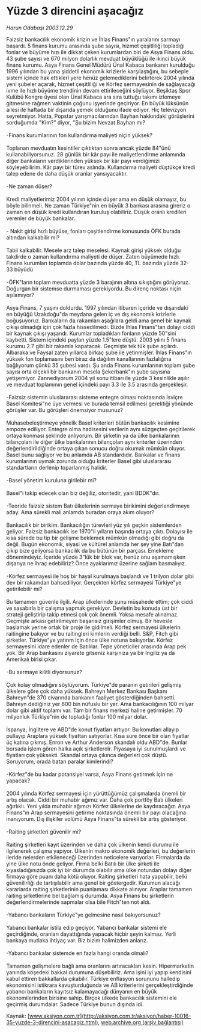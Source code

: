 # Yüzde 3 direncini aşacağız

*Harun Odabaşı 2003.12.29*

<font class="agenda2NewsSpot">
 Faizsiz bankacılık ekonomik krizin ve İhlas Finans"ın yaralarını sarmayı başardı. 5 finans kurumu arasında şube sayısı, hizmet çeşitliliği topladığı fonlar ve büyüme hızı ile dikkat çeken kurumlardan biri de Asya Finans oldu. 43 şube sayısı ve 670 milyon dolarlık mevduat büyüklüğü ile ikinci büyük finans kurumu. Asya Finans Genel Müdürü Ünal Kabaca bankanın kurulduğu 1996 yılından bu yana şiddetli ekonomik krizlerle karşılaştığını, bu sebeple sistem içinde hak ettikleri yere henüz gelemediklerini belirterek 2004 yılında yeni şubeler açarak, hizmet çeşitliliği ve Körfez sermayesinin de sağlayacağı ivme ile hızlı büyüme trendinin devam ettirileceğini söylüyor.
</font>
<font class="newsDetail">
 Beşiktaş Spor Kulübü Kongre üyesi olan Ünal Kabaca ara sıra tuttuğu takımı izlemeye gitmesine rağmen vaktinin çoğunu işyerinde geçiriyor. En büyük lüksünün ailesi ile haftada bir dışarıda yemek olduğunu ifade ediyor. Hiç televizyon seyretmiyor. Hatta, Popstar yarışmacılarından Bayhan hakkındaki görüşlerini sorduğumda "Kim?" diyor, "Şu bizim Nevzat Bayhan mı?
 <br/>
 <br/>
 -Finans kurumlarının fon kullandırma maliyeti niçin yüksek?
 <br/>
 <br/>
 Toplanan mevduatın kesintiler çıktıktan sonra ancak yüzde 84"ünü kullanabiliyorsunuz. 28 günlük bir kâr payı ile maliyetlendirme anlamında diğer bankaların verdiklerinden yüksek bir kâr payı verdiğimizi söyleyebilirim. Kâr payı bir türev aslında. Kullandırma maliyeti düştükçe kredi talep edene de daha düşük oranlar yansıyacaktır.
 <br/>
 <br/>
 -Ne zaman düşer?
 <br/>
 <br/>
 Kredi maliyetlerimiz 2004 yılının içinde düşer ama en düşük olamayız, bu böyle bilinmeli. Ne zaman Türkiye"nin en büyük 3 bankası arasına gireriz o zaman en düşük kredi kullandıran kuruluş olabiliriz. Düşük oranlı kredileri verenler de büyük bankalar.
 <br/>
 <br/>
 - Nakit girişi hızlı büyüse, fonları çeşitlendirme konusunda ÖFK burada altından kalkabilir mi?
 <br/>
 <br/>
 Tabii kalkabilir. Mesele arz talep meselesi. Kaynak girişi yüksek olduğu takdirde o zaman kullandırma maliyeti de düşer. Zaten büyümede hızlı. Finans kurumları toplamda dolar bazında yüzde 40, TL bazında yüzde 32-33 büyüdü
 <br/>
 <br/>
 -ÖFK"ların toplam mevduatta yüzde 3 barajının altına sıkıştığını görüyoruz. Doğurgan bir sistemse durmaması gerekiyordu. Bu direnç noktası niçin aşılamıyor?
 <br/>
 <br/>
 Asya Finans, 7 yaşını doldurdu. 1997 yılından itibaren içeride ve dışarıdaki en büyüğü Uzakdoğu"da meydana gelen iç ve dış ekonomik krizlerle boğuşuyoruz. Bankaların da rakamları aşağılara geldi ama genel bir kaynak çıkışı olmadığı için çok fazla hissedilmedi. Bizde İhlas Finans"tan dolayı ciddi bir kaynak çıkışı yaşandı. Kurumlar topladıkları fonların yüzde 50"sini kaybetti. Sistem içindeki payları yüzde 1.5"lere düştü. 2003 yılını 5 finans kurumu 2.7 gibi bir rakamla kapatacak. Geçmişte tek tük şube açılırdı. Albaraka ve Faysal zaten yıllarca birkaç şube ile yetinmişler. İhlas Finans"ın yüksek fon toplamasını ben biraz da dağıtım kanallarının fazlalığına bağlıyorum çünkü 35 şubesi vardı. Şu anda Finans kurumlarının toplam şube sayısı orta ölçekli bir bankanın mesela Şekerbank"ın şube sayısına yetişemiyor. Zannediyorum 2004 yıl sonu itibarı ile yüzde 3 kesinlikle aşılır ve  mevduat toplamının genel içindeki payı 3.3 ile 3.5 arasında gerçekleşir.
 <br/>
 <br/>
 -Faizsiz sistemin uluslararası sisteme entegre olması noktasında İsviçre Basel Komitesi"ne üye vermesi ve burada temsil edilmesi gerektiği yönünde görüşler var. Bu görüşleri önemsiyor musunuz?
 <br/>
 <br/>
 Muhasebeleştirmeye yönelik Basel kriterleri bütün bankacılık kesimine empoze ediliyor. Entegre olma hadisesini verilerin aynı süzgeçten geçirilerek ortaya konması şeklinde anlıyorum. Bir şirketin ya da ülke bankalarının bilançoları ile diğer ülke bankalarının bilançoları aynı kriterler üzerinden değerlendirildiğinde ortaya çıkan sonucu doğru okumak mümkün oluyor. Basel bunu sağlıyor ve bu anlamda AB standardıdır. Bankalar ve finans kurumlarının uymak zorunda olduğu kriterler Basel gibi uluslararası standartların derlenip toparlanmış halidir.
 <br/>
 <br/>
 -Basel yönetim kuruluna girilebir mi?
 <br/>
 <br/>
 Basel"i takip edecek olan biz değiliz, otoritedir, yani BDDK"dır.
 <br/>
 <br/>
 -Teoride faizsiz sistem Batı ülkelerinin sermaye birikimini değerlendirmeye aday. Ama sürekli mali anlamda buradan oraya akım oluyor?
 <br/>
 <br/>
 Bankacılık bir birikim. Bankacılığın türevleri yüz yılı geçkin sistemlerden geliyor. Faizsiz bankacılık ise 1970"li yılların başında ortaya çıktı. Dolayısı ile kısa sürede bu tip bir gelişme beklemek mümkün olmadığı gibi doğru da değil. Bugün ekonomik, siyasi ve kültürel anlamda her şey yine Batı"dan çıkıp bize geliyorsa bankacılık da bu bütünün bir parçası. Emekleme dönemindeyiz. İçeride yüzde 3"lük bir blok var, henüz onu aşamamışken dışarıya ne ihraç edebiliriz? Önce ayaklarımız üzerine sağlam basmalıyız.
 <br/>
 <br/>
 -Körfez sermayesi ile hoş bir hayal kurulmaya başlandı ve 1 trilyon dolar gibi dev bir rakamdan bahsediliyor. Gerçekten körfez sermayesi Türkiye"ye getirilebilir mi?
 <br/>
 <br/>
 Bu tamamen güvenle ilgili. Arap ülkelerinde şunu müşahede ettim; çok ciddi ve sasabırla bir çalışma yapmak gerekiyor. Devletin bu konuda üst bir strateji geliştirip takip etmesi çok çok önemli. Yoksa mesafe alınamaz. Geçmişte arkası getirilmeyen başarısız girişimler olmuş. Bir hevesle başlamak yerine ortak bir proje ile gidilmeli. Körfez sermayesi ülkelerin raitingine bakıyor ve bu raitingleri kimlerin verdiği belli. S&amp;P, Fitch gibi şirketler. Türkiye"ye yatırım için önce ülke notuna bakıyorlar. Körfez sermayesini idare edenler de Batılılar. Tepe yöneticiler arasında Arap pek yok. Bir Arap bankasını ziyarete gitseniz karşınıza ya bir İngiliz ya da Amerikalı birisi çıkar.
 <br/>
 <br/>
 -Bu sermaye kilitli diyorsunuz?
 <br/>
 <br/>
 Çok kolay olmadığını söylüyorum. Türkiye"de paranın getirileri gelişmiş ülkelere göre çok daha yüksek. Bahreyn Merkez Bankası Başkanı Bahreyn"de 370 civarında bankanın faaliyet gösterdiğinden bahsetti. Bahreyn dediğiniz yer 600 bin nüfuslu bir yer. Ama bankacılığının 100 milyar dolar gibi aktif toplamı var. Tam bir finans merkezi haline getirmişler. 70 milyonluk Türkiye"nin de topladığı fonlar 100 milyar dolar.
 <br/>
 <br/>
 İspanya, İngiltere ve ABD"de konut fiyatları artıyor. Bu konutları allayıp pullayıp Araplara yüksek fiyattan satıyorlar. Kısa süre önce bir olan fiyatlar üç katına çıkmış. Enron ve Arthur Anderson skandalı oldu ABD"de. Bunlar borsada işlem gören halka açık şirketlerdir. Piyasaya iyi sunulmuşlardı ve fiyatları çok yüksekti. Skandal ortaya çıkınca değerleri çok düştü. Soruyorum, orada batan paralar kimlerindi?
 <br/>
 <br/>
 -Körfez"de bu kadar potansiyel varsa, Asya Finans getirmek için ne yapacak?
 <br/>
 <br/>
 2004 yılında Körfez sermayesi için yürüttüğümüz çalışmalarda önemli bir artış olacak. Ciddi bir muhabir ağımız var. Daha çok portföy Batı ülkeleri ağırlıklı. Yeni yılda muhabir ağımızı Körfez ülkelerine de kaydıracağız. Asya Finans"ın Arap sermayesini getirme noktasında önemli bir payı olacağına inanıyorum. Dış ilişkiler volümü Asya Finans"ta sürekli bir artış gösteriyor.
 <br/>
 <br/>
 -Raiting şirketleri güvenilir mi?
 <br/>
 <br/>
 Raiting şirketleri kayıt üzerinden ve daha çok ülkenin kendi durumu ile ilgilenerek çalışma yapıyor. Ülkenin makro ekonomik değerleri, bu değerlerin ileride nelerden etkileneceği üzerinden neticelere varıyorlar. Firmalarda da yine ülke notu önde geliyor. Firma belki Batılı bir ülke şirketi ile kıyasladığınızda çok iyi bir durumda olabilir ama ülke notundan dolayı diğer firmaya göre puanı daha kötü oluyor. Raiting şirketleri hata yapabilir, belki güvenilirliği de tartışılabilir ama genel bir göstergedir. Kurumun alacağı kararlarda raiting şirketlerinin puanlaması dikkate alınıyor. Araplar tamamen raiting şirketlerine bel bağlamış durumda. Asya Finans bu şirketlerin değerlendirmelerinde sapmalar olsa bile Fitch"ten not aldı.
 <br/>
 <br/>
 -Yabancı bankaların Türkiye"ye gelmesine nasıl bakıyorsunuz?
 <br/>
 <br/>
 Yabancı bankalar istila edip geçiyor. Yabancı bankalar sistemi ele geçirdiğinde, oranları dayattığında yapacak hiçbir şeyin kalmaz. Yerli bankaya mutlaka ihtiyaç var. Biz bizim halimizden anlarız.
 <br/>
 <br/>
 -Yabancı bankalar sistemde en fazla hangi oranda olmalı?
 <br/>
 <br/>
 Tamamen gelişmelere bağlı ama oranlarını artıracakları kesin. Hipermarketin yanında köşedeki bakkal durumuna düşebiliriz. Ama işini iyi yapıp kendisini kabul ettiren bakkallarda çıkabilir. Türkiye enflasyon sorununu halledip ekonomisini istikrara kavuşturduğunda ve AB kriterlerini gerçekleştirdiğinde yabancı bankaların kayıtsız kalamayacağı dünyanın en büyük ekonomilerinden birisine sahip. Birçok ülkede bankacılık sistemini ele geçirmiş durumdalar. Sadece Türkiye bunun dışında idi.
</font>

Kaynak: [www.aksiyon.com.tr](http://aksiyon.com.tr/aksiyon/haber-10016-35-yuzde-3-direncini-asacagiz.html), [web.archive.org (arşiv bağlantısı)](http://web.archive.org/web/20101210034047/http://aksiyon.com.tr/aksiyon/haber-10016-35-yuzde-3-direncini-asacagiz.html)
